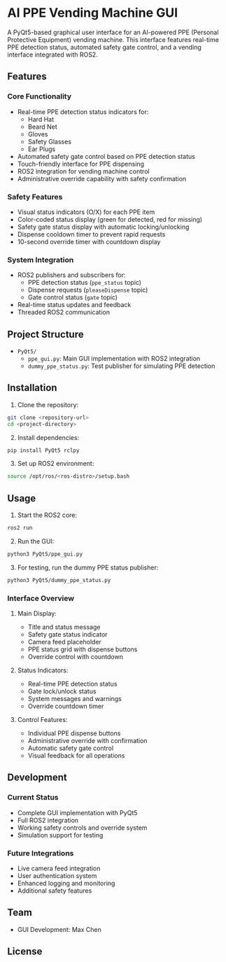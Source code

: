# AI PPE Vending Machine GUI

A PyQt5-based graphical user interface for an AI-powered PPE (Personal Protective Equipment) vending machine. This interface features real-time PPE detection status, automated safety gate control, and a vending interface integrated with ROS2.

## Features

### Core Functionality
- Real-time PPE detection status indicators for:
  - Hard Hat
  - Beard Net
  - Gloves
  - Safety Glasses
  - Ear Plugs
- Automated safety gate control based on PPE detection status
- Touch-friendly interface for PPE dispensing
- ROS2 integration for vending machine control
- Administrative override capability with safety confirmation

### Safety Features
- Visual status indicators (O/X) for each PPE item
- Color-coded status display (green for detected, red for missing)
- Safety gate status display with automatic locking/unlocking
- Dispense cooldown timer to prevent rapid requests
- 10-second override timer with countdown display

### System Integration
- ROS2 publishers and subscribers for:
  - PPE detection status (`ppe_status` topic)
  - Dispense requests (`pleaseDispense` topic)
  - Gate control status (`gate` topic)
- Real-time status updates and feedback
- Threaded ROS2 communication

## Project Structure

- `PyQt5/`
  - `ppe_gui.py`: Main GUI implementation with ROS2 integration
  - `dummy_ppe_status.py`: Test publisher for simulating PPE detection

## Installation

1. Clone the repository:

```bash
git clone <repository-url>
cd <project-directory>
```

2. Install dependencies:

```bash
pip install PyQt5 rclpy
```

3. Set up ROS2 environment:

```bash
source /opt/ros/<ros-distro>/setup.bash
```

## Usage

1. Start the ROS2 core:

```bash
ros2 run
```

2. Run the GUI:

```bash
python3 PyQt5/ppe_gui.py
```

3. For testing, run the dummy PPE status publisher:

```bash
python3 PyQt5/dummy_ppe_status.py
```

### Interface Overview

1. Main Display:
   - Title and status message
   - Safety gate status indicator
   - Camera feed placeholder
   - PPE status grid with dispense buttons
   - Override control with countdown

2. Status Indicators:
   - Real-time PPE detection status
   - Gate lock/unlock status
   - System messages and warnings
   - Override countdown timer

3. Control Features:
   - Individual PPE dispense buttons
   - Administrative override with confirmation
   - Automatic safety gate control
   - Visual feedback for all operations

## Development

### Current Status
- Complete GUI implementation with PyQt5
- Full ROS2 integration
- Working safety controls and override system
- Simulation support for testing

### Future Integrations
- Live camera feed integration
- User authentication system
- Enhanced logging and monitoring
- Additional safety features

## Team

- GUI Development: Max Chen

## License
